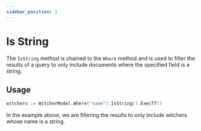 ```yaml
---
sidebar_position: 2
---
```


# Is String

The `IsString` method is chained to the `Where` method and is used to filter the results of a query to only include documents where the specified field is a string.

## Usage

```go
witchers := WitcherModel.Where("name").IsString().ExecTT()
```

In the example above, we are filtering the results to only include witchers whose name is a string.
